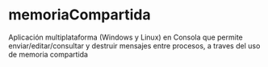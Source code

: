 # memoriaCompartida
Aplicación multiplataforma (Windows y Linux) en Consola que permite enviar/editar/consultar y destruir mensajes entre procesos, a traves del uso de memoria compartida
